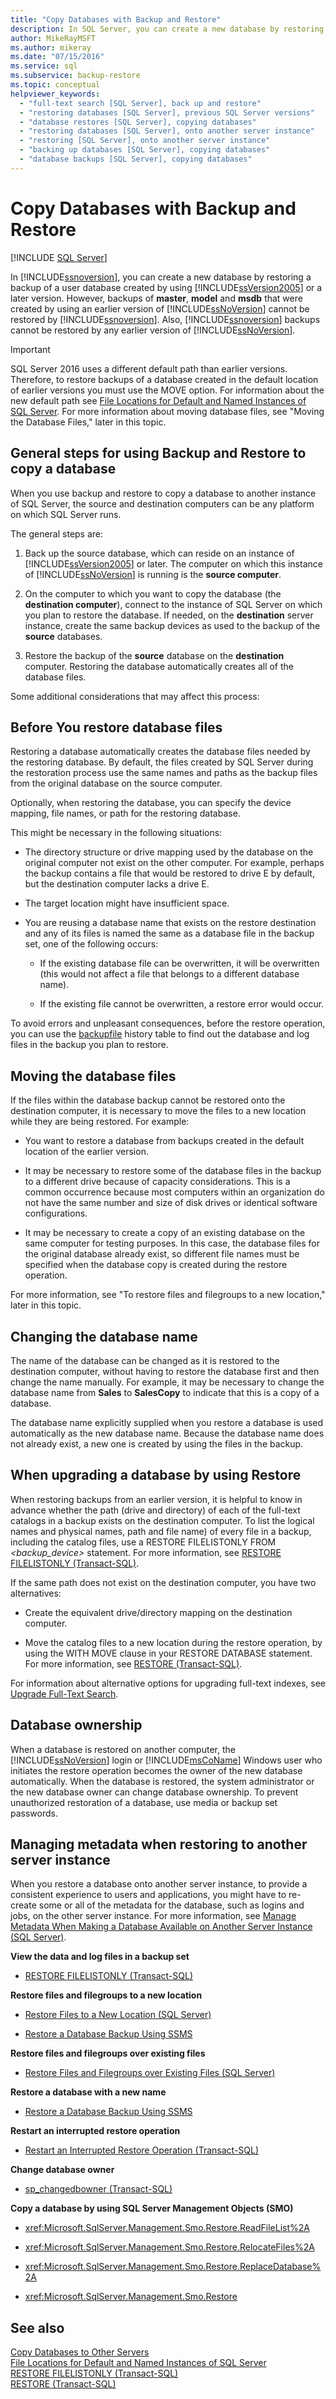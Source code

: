 ```yaml
---
title: "Copy Databases with Backup and Restore"
description: In SQL Server, you can create a new database by restoring a backup of a user database created by using some previous versions.
author: MikeRayMSFT
ms.author: mikeray
ms.date: "07/15/2016"
ms.service: sql
ms.subservice: backup-restore
ms.topic: conceptual
helpviewer_keywords:
  - "full-text search [SQL Server], back up and restore"
  - "restoring databases [SQL Server], previous SQL Server versions"
  - "database restores [SQL Server], copying databases"
  - "restoring databases [SQL Server], onto another server instance"
  - "restoring [SQL Server], onto another server instance"
  - "backing up databases [SQL Server], copying databases"
  - "database backups [SQL Server], copying databases"
---
```

# Copy Databases with Backup and Restore
 [!INCLUDE [SQL Server](../../includes/applies-to-version/sqlserver.md)]

  In [!INCLUDE[ssnoversion](../../includes/ssnoversion-md.md)], you can create a new database by restoring a backup of a user database created by using [!INCLUDE[ssVersion2005](../../includes/ssversion2005-md.md)] or a later version. However, backups of **master**, **model** and **msdb** that were created by using an earlier version of [!INCLUDE[ssNoVersion](../../includes/ssnoversion-md.md)] cannot be restored by [!INCLUDE[ssnoversion](../../includes/ssnoversion-md.md)]. Also, [!INCLUDE[ssnoversion](../../includes/ssnoversion-md.md)] backups cannot be restored by any earlier version of [!INCLUDE[ssNoVersion](../../includes/ssnoversion-md.md)].  
  
> [!IMPORTANT]
> SQL Server 2016 uses a different default path than earlier versions. Therefore, to restore backups of a database created in the default location of earlier versions you must use the MOVE option. For information about the new default path see [File Locations for Default and Named Instances of SQL Server](../../sql-server/install/file-locations-for-default-and-named-instances-of-sql-server.md). For more information about moving database files, see "Moving the Database Files," later in this topic.  
  
## General steps for using Backup and Restore to copy a database  
 When you use backup and restore to copy a database to another instance of SQL Server, the source and destination computers can be any platform on which SQL Server runs.  
  
 The general steps are:  
  
1.  Back up the source database, which can reside on an instance of [!INCLUDE[ssVersion2005](../../includes/ssversion2005-md.md)] or later. The computer on which this instance of [!INCLUDE[ssNoVersion](../../includes/ssnoversion-md.md)] is running is the **source computer**.  
  
2.  On the computer to which you want to copy the database (the **destination computer**), connect to the instance of SQL Server on which you plan to restore the database. If needed, on the **destination** server instance, create the same backup devices as used to the backup of the **source** databases.  
  
3.  Restore the backup of the **source** database on the **destination** computer. Restoring the database automatically creates all of the database files.  
  
Some additional considerations that may affect this process:
  
## Before You restore database files  
 Restoring a database automatically creates the database files needed by the restoring database. By default, the files created by SQL Server during the restoration process use the same names and paths as the backup files from the original database on the source computer.  
  
 Optionally, when restoring the database, you can specify the device mapping, file names, or path for the restoring database. 
 
 This might be necessary in the following situations:  
  
-   The directory structure or drive mapping used by the database on the original computer not exist on the other computer. For example, perhaps the backup contains a file that would be restored to drive E by default, but the destination computer lacks a drive E.  
  
-   The target location might have insufficient space.  
  
-   You are reusing a database name that exists on the restore destination and any of its files is named the same as a database file in the backup set, one of the following occurs:  
  
    -   If the existing database file can be overwritten, it will be overwritten (this would not affect a file that belongs to a different database name).  
  
    -   If the existing file cannot be overwritten, a restore error would occur.  
  
 To avoid errors and unpleasant consequences, before the restore operation, you can use the [backupfile](../../relational-databases/system-tables/backupfile-transact-sql.md) history table to find out the database and log files in the backup you plan to restore.  
  
## Moving the database files  
 If the files within the database backup cannot be restored onto the destination computer, it is necessary to move the files to a new location while they are being restored. For example:  
  
-   You want to restore a database from backups created in the default location of the earlier version.  
  
-   It may be necessary to restore some of the database files in the backup to a different drive because of capacity considerations. This is a common occurrence because most computers within an organization do not have the same number and size of disk drives or identical software configurations.  
  
-   It may be necessary to create a copy of an existing database on the same computer for testing purposes. In this case, the database files for the original database already exist, so different file names must be specified when the database copy is created during the restore operation.  
  
 For more information, see "To restore files and filegroups to a new location," later in this topic.  
  
## Changing the database name  
 The name of the database can be changed as it is restored to the destination computer, without having to restore the database first and then change the name manually. For example, it may be necessary to change the database name from **Sales** to **SalesCopy** to indicate that this is a copy of a database.  
  
 The database name explicitly supplied when you restore a database is used automatically as the new database name. Because the database name does not already exist, a new one is created by using the files in the backup.  
  
## When upgrading a database by using Restore  
 When restoring backups from an earlier version, it is helpful to know in advance whether the path (drive and directory) of each of the full-text catalogs in a backup exists on the destination computer. To list the logical names and physical names, path and file name) of every file in a backup, including the catalog files, use a RESTORE FILELISTONLY FROM *<backup_device>* statement. For more information, see [RESTORE FILELISTONLY &#40;Transact-SQL&#41;](../../t-sql/statements/restore-statements-filelistonly-transact-sql.md).  
  
 If the same path does not exist on the destination computer, you have two alternatives:  
  
-   Create the equivalent drive/directory mapping on the destination computer.  
  
-   Move the catalog files to a new location during the restore operation, by using the WITH MOVE clause in your RESTORE DATABASE statement. For more information, see [RESTORE &#40;Transact-SQL&#41;](../../t-sql/statements/restore-statements-transact-sql.md).  
  
 For information about alternative options for upgrading full-text indexes, see [Upgrade Full-Text Search](../../relational-databases/search/upgrade-full-text-search.md).  
  
## Database ownership  
 When a database is restored on another computer, the [!INCLUDE[ssNoVersion](../../includes/ssnoversion-md.md)] login or [!INCLUDE[msCoName](../../includes/msconame-md.md)] Windows user who initiates the restore operation becomes the owner of the new database automatically. When the database is restored, the system administrator or the new database owner can change database ownership. To prevent unauthorized restoration of a database, use media or backup set passwords.  
  
## Managing metadata when restoring to another server instance  
 When you restore a database onto another server instance, to provide a consistent experience to users and applications, you might have to re-create some or all of the metadata for the database, such as logins and jobs, on the other server instance. For more information, see [Manage Metadata When Making a Database Available on Another Server Instance &#40;SQL Server&#41;](../../relational-databases/databases/manage-metadata-when-making-a-database-available-on-another-server.md).  
  
 **View the data and log files in a backup set**  
  
-   [RESTORE FILELISTONLY &#40;Transact-SQL&#41;](../../t-sql/statements/restore-statements-filelistonly-transact-sql.md)  
  
 **Restore files and filegroups to a new location**  
  
-   [Restore Files to a New Location &#40;SQL Server&#41;](../../relational-databases/backup-restore/restore-files-to-a-new-location-sql-server.md)  
  
-   [Restore a Database Backup Using SSMS](../../relational-databases/backup-restore/restore-a-database-backup-using-ssms.md)  
  
 **Restore files and filegroups over existing files**  
  
-   [Restore Files and Filegroups over Existing Files &#40;SQL Server&#41;](../../relational-databases/backup-restore/restore-files-and-filegroups-over-existing-files-sql-server.md)  
  
 **Restore a database with a new name**  
  
-   [Restore a Database Backup Using SSMS](../../relational-databases/backup-restore/restore-a-database-backup-using-ssms.md)  
  
 **Restart an interrupted restore operation**  
  
-   [Restart an Interrupted Restore Operation &#40;Transact-SQL&#41;](../../relational-databases/backup-restore/restart-an-interrupted-restore-operation-transact-sql.md)  
  
 **Change database owner**  
  
-   [sp_changedbowner &#40;Transact-SQL&#41;](../../relational-databases/system-stored-procedures/sp-changedbowner-transact-sql.md)  
  
 **Copy a database by using SQL Server Management Objects (SMO)**  
  
-   <xref:Microsoft.SqlServer.Management.Smo.Restore.ReadFileList%2A>  
  
-   <xref:Microsoft.SqlServer.Management.Smo.Restore.RelocateFiles%2A>  
  
-   <xref:Microsoft.SqlServer.Management.Smo.Restore.ReplaceDatabase%2A>  
  
-   <xref:Microsoft.SqlServer.Management.Smo.Restore>  
  
## See also  
 [Copy Databases to Other Servers](../../relational-databases/databases/copy-databases-to-other-servers.md)   
 [File Locations for Default and Named Instances of SQL Server](../../sql-server/install/file-locations-for-default-and-named-instances-of-sql-server.md)   
 [RESTORE FILELISTONLY &#40;Transact-SQL&#41;](../../t-sql/statements/restore-statements-filelistonly-transact-sql.md)   
 [RESTORE &#40;Transact-SQL&#41;](../../t-sql/statements/restore-statements-transact-sql.md)  
  
  
